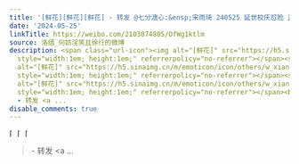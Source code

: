 ```yaml
---
title: '[鲜花][鲜花][鲜花] - 转发 @七分溏心:&ensp;宋雨琦 240525 延世校庆怼脸 正确的©️pasassak 七分溏心的微博视频'
date: '2024-05-25'
linkTitle: https://weibo.com/2103074805/OfWg1ktlm
source: 洛缙_何妨淫笑且徐行的微博
description: <span class="url-icon"><img alt="[鲜花]" src="https://h5.sinaimg.cn/m/emoticon/icon/others/w_xianhua-f902c37199.png"
  style="width:1em; height:1em;" referrerpolicy="no-referrer"></span><span class="url-icon"><img
  alt="[鲜花]" src="https://h5.sinaimg.cn/m/emoticon/icon/others/w_xianhua-f902c37199.png"
  style="width:1em; height:1em;" referrerpolicy="no-referrer"></span><span class="url-icon"><img
  alt="[鲜花]" src="https://h5.sinaimg.cn/m/emoticon/icon/others/w_xianhua-f902c37199.png"
  style="width:1em; height:1em;" referrerpolicy="no-referrer"></span><br><blockquote>
  - 转发 <a ...
disable_comments: true
---
```

<span class="url-icon"><img alt="[鲜花]" src="https://h5.sinaimg.cn/m/emoticon/icon/others/w_xianhua-f902c37199.png" style="width:1em; height:1em;" referrerpolicy="no-referrer"></span><span class="url-icon"><img alt="[鲜花]" src="https://h5.sinaimg.cn/m/emoticon/icon/others/w_xianhua-f902c37199.png" style="width:1em; height:1em;" referrerpolicy="no-referrer"></span><span class="url-icon"><img alt="[鲜花]" src="https://h5.sinaimg.cn/m/emoticon/icon/others/w_xianhua-f902c37199.png" style="width:1em; height:1em;" referrerpolicy="no-referrer"></span><br><blockquote> - 转发 <a ...